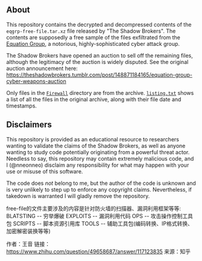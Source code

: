 

## About


This repository contains the decrypted and decompressed contents of the `eqgrp-free-file.tar.xz` file released by "The Shadow Brokers". The contents are supposedly a free sample of the files exfiltrated from the [Equation Group](https://en.wikipedia.org/wiki/Equation_Group), a notorious, highly-sophisticated cyber attack group.

The Shadow Brokers have opened an auction to sell off the remaining files, although the legitimacy of the auction is widely disputed. See the original auction announcement here: https://theshadowbrokers.tumblr.com/post/148871184165/equation-group-cyber-weapons-auction

Only files in the [`Firewall`](Firewall) directory are from the archive. [`listing.txt`](listing.txt) shows a list of all the files in the original archive, along with their file date and timestamps.

## Disclaimers

This repository is provided as an educational resource to researchers wanting to validate the claims of the Shadow Brokers, as well as anyone wanting to study code potentially originating from a powerful threat actor. Needless to say, this repository may contain extremely malicious code, and I (@nneonneo) disclaim any responsibility for what may happen with your use or misuse of this software.

The code does *not* belong to me, but the author of the code is unknown and is very unlikely to step up to enforce any copyright claims. Nevertheless, if takedown is warranted I will gladly remove the repository.


free-file的文件主要涉及的内容是针对防火墙的扫描器、漏洞利用框架等等:
BLATSTING -- 穷举爆破
EXPLOITS -- 漏洞利用代码
OPS -- 攻击操作控制工具包
SCRIPTS -- 脚本资源引用库
TOOLS -- 辅助工具包(编码转换、IP格式转换、加密解密装换等等)

作者：王音
链接：https://www.zhihu.com/question/49658687/answer/117123835
来源：知乎
